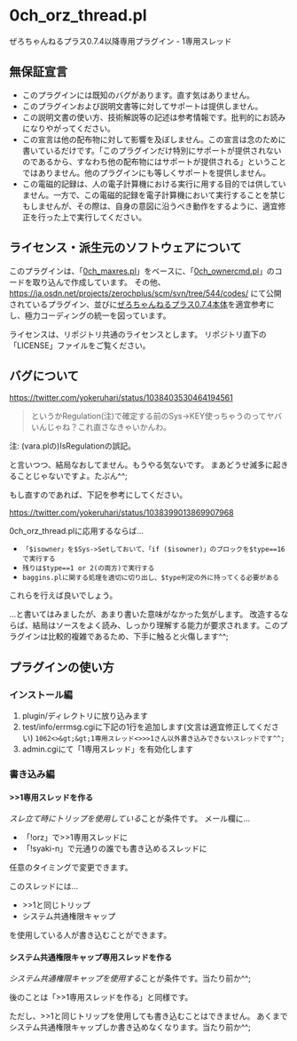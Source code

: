 # 0ch_orz_thread.pl
ぜろちゃんねるプラス0.7.4以降専用プラグイン - 1専用スレッド


## 無保証宣言
- このプラグインには既知のバグがあります。直す気はありません。
- このプラグインおよび説明文書等に対してサポートは提供しません。
- この説明文書の使い方、技術解説等の記述は参考情報です。批判的にお読みになりやがってください。
- この宣言は他の配布物に対して影響を及ぼしません。この宣言は念のために書いているだけです。「このプラグインだけ特別にサポートが提供されないのであるから、すなわち他の配布物にはサポートが提供される」ということではありません。他のプラグインにも等しくサポートを提供しません。
- この電磁的記録は、人の電子計算機における実行に用する目的では供していません。一方で、この電磁的記録を電子計算機において実行することを禁じもしませんが、その際は、自身の意図に沿うべき動作をするように、適宜修正を行った上で実行してください。


## ライセンス・派生元のソフトウェアについて
このプラグインは、「[0ch_maxres.pl](https://ja.osdn.net/projects/zerochplus/scm/svn/blobs/544/codes/0ch_maxres.pl)」をベースに、「[0ch_ownercmd.pl](https://ja.osdn.net/projects/zerochplus/scm/svn/blobs/544/codes/0ch_ownercmd.pl)」のコードを取り込んで作成しています。
その他、
https://ja.osdn.net/projects/zerochplus/scm/svn/tree/544/codes/
にて公開されているプラグイン、並びに[ぜろちゃんねるプラス0.7.4本体](https://ja.osdn.net/projects/zerochplus/releases/59833)を適宜参考にし、極力コーディングの統一を図っています。

ライセンスは、リポジトリ共通のライセンスとします。
リポジトリ直下の「LICENSE」ファイルをご覧ください。


## バグについて
https://twitter.com/yokeruhari/status/1038403530464194561
> というかRegulation(注)で確定する前のSys->KEY使っちゃうのってヤバいんじゃね？これ直さなきゃいかんわ。

注: (vara.plの)IsRegulationの誤記。

と言いつつ、結局なおしてません。もうやる気ないです。
まあどうせ滅多に起きることじゃないですよ。たぶん^^;

もし直すのであれば、下記を参考にしてください。

https://twitter.com/yokeruhari/status/1038399013869907968

0ch_orz_thread.plに応用するならば…

- `「$isowner」を$Sys->Setしておいて、「if ($isowner)」のブロックを$type==16で実行する`
- `残りは$type==1 or 2(の両方)で実行する`
- `baggins.plに関する処理を適切に切り出し、$type判定の外に持ってくる必要がある`

これらを行えば良いでしょう。

…と書いてはみましたが、あまり書いた意味がなかった気がします。
改造するならば、結局はソースをよく読み、しっかり理解する能力が要求されます。このプラグインは比較的複雑であるため、下手に触ると火傷します^^;


## プラグインの使い方

### インストール編
1. plugin/ディレクトリに放り込みます
2. test/info/errmsg.cgiに下記の1行を追加します(文言は適宜修正してください)
   `1062<>&gt;&gt;1専用スレッド<>>>1さん以外書き込みできないスレッドです^^;`
3. admin.cgiにて「1専用スレッド」を有効化します

### 書き込み編

#### >>1専用スレッドを作る
*スレ立て時にトリップを使用している*ことが条件です。
メール欄に…

- 「!orz」で>>1専用スレッドに
- 「!syaki-n」で元通りの誰でも書き込めるスレッドに

任意のタイミングで変更できます。

このスレッドには…

- \>>1と同じトリップ
- システム共通権限キャップ

を使用している人が書き込むことができます。

#### システム共通権限キャップ専用スレッドを作る
*システム共通権限キャップを使用する*ことが条件です。当たり前か^^;

後のことは「>>1専用スレッドを作る」と同様です。

ただし、>>1と同じトリップを使用しても書き込むことはできません。
あくまでシステム共通権限キャップしか書き込めなくなります。当たり前か^^;
